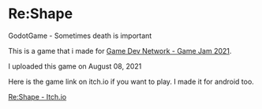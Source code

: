 # Re:Shape
GodotGame - Sometimes death is important

This is a game that i made for [Game Dev Network - Game Jam 2021](https://itch.io/jam/gdn-jam-21/rate/1152014).

I uploaded this game on August 08, 2021

Here is the game link on itch.io if you want to play. I made it for android too. 

[Re:Shape - Itch.io](https://lashdid.itch.io/reshape)
